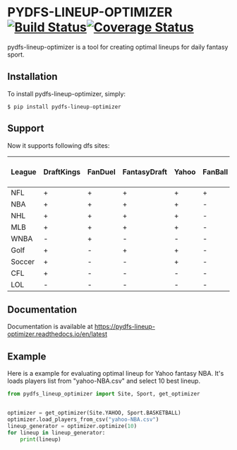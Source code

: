 # PYDFS-LINEUP-OPTIMIZER [![Build Status](https://travis-ci.org/DimaKudosh/pydfs-lineup-optimizer.svg?branch=master)](https://travis-ci.org/DimaKudosh/pydfs-lineup-optimizer)[![Coverage Status](https://coveralls.io/repos/github/DimaKudosh/pydfs-lineup-optimizer/badge.svg?branch=master)](https://coveralls.io/github/DimaKudosh/pydfs-lineup-optimizer?branch=master)
pydfs-lineup-optimizer is a tool for creating optimal lineups for daily fantasy sport. 

## Installation
To install pydfs-lineup-optimizer, simply:
```
$ pip install pydfs-lineup-optimizer
```

## Support
Now it supports following dfs sites:

League | DraftKings | FanDuel | FantasyDraft | Yahoo | FanBall | DraftKing Captain Mode |
------ | ---------- | ------- | ------------ | ----- | ------- | ---------------------- |
NFL    | +          | +       | +            | +     | +       | +                      |
NBA    | +          | +       | +            | +     | -       | +                      |
NHL    | +          | +       | +            | +     | -       | -                      |
MLB    | +          | +       | +            | +     | -       | -                      |
WNBA   | -          | +       | -            | -     | -       | -                      |
Golf   | +          | -       | +            | +     | -       | -                      |
Soccer | +          | -       | -            | +     | -       | -                      |
CFL    | +          | -       | -            | -     | -       | -                      |
LOL    | -          | -       | -            | -     | -       | +                      |


## Documentation
Documentation is available at https://pydfs-lineup-optimizer.readthedocs.io/en/latest

## Example
Here is a example for evaluating optimal lineup for Yahoo fantasy NBA. It's loads players list from "yahoo-NBA.csv" and select 10 best lineup.
```python
from pydfs_lineup_optimizer import Site, Sport, get_optimizer


optimizer = get_optimizer(Site.YAHOO, Sport.BASKETBALL)
optimizer.load_players_from_csv("yahoo-NBA.csv")
lineup_generator = optimizer.optimize(10)
for lineup in lineup_generator:
    print(lineup)
```
